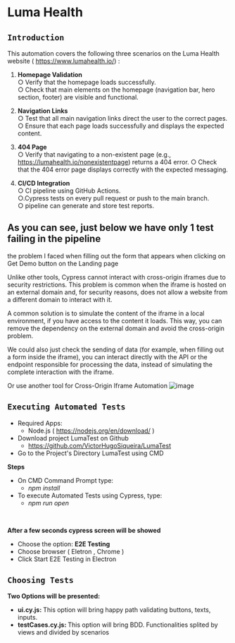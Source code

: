 <h1> Luma Health </b> </h1>

## <b> ``Introduction`` </b>
This automation covers the following three scenarios on the Luma Health website ( https://www.lumahealth.io/) :
1.  <b> Homepage Validation </b> <br>
    ○ Verify that the homepage loads successfully. <br>
    ○ Check that main elements on the homepage (navigation bar, hero section,
footer) are visible and functional.

2. <b> Navigation Links </b> <br>
    ○ Test that all main navigation links direct the user to the correct pages. <br>
    ○ Ensure that each page loads successfully and displays the expected content. <br>
   
3. <b> 404 Page </b> <br>
    ○ Verify that navigating to a non-existent page (e.g., <br>
    https://lumahealth.io/nonexistentpage) returns a 404 error.
    ○ Check that the 404 error page displays correctly with the expected messaging. <br>
   
4. <b> CI/CD Integration </b> <br>
    ○ CI pipeline using GitHub Actions. <br>
    ○.Cypress tests on every pull request or push to the main branch. <br>
    ○ pipeline can generate and store test reports. <br>

## As you can see, just below we have only 1 test failing in the pipeline

the problem I faced when filling out the form that appears when clicking on Get Demo button on the Landing page

Unlike other tools, Cypress cannot interact with cross-origin iframes due to security restrictions. This problem is common when the iframe is hosted on an external domain and, for security reasons, does not allow a website from a different domain to interact with it.

A common solution is to simulate the content of the iframe in a local environment, if you have access to the content it loads. This way, you can remove the dependency on the external domain and avoid the cross-origin problem.

We could also just check the sending of data (for example, when filling out a form inside the iframe), you can interact directly with the API or the endpoint responsible for processing the data, instead of simulating the complete interaction with the iframe.

Or use another tool for Cross-Origin Iframe Automation
![image](https://github.com/user-attachments/assets/63306fb4-f4c9-4a81-8399-cc3b808b5ca1)

   
## <b> ``Executing Automated Tests`` </b>
- Required Apps:
    - Node.js ( https://nodejs.org/en/download/ )
- Download project LumaTest on Github
    - https://github.com/VictorHugoSiqueira/LumaTest
- Go to the Project's Directory LumaTest using CMD

**Steps**
- On CMD Command Prompt type:
    - <i>npm install</i>
- To execute Automated Tests using Cypress, type:
    - <i>npm run open</i>
<br>

**After a few seconds cypress screen will be showed**
- Choose the option: <b>E2E Testing</b>
- Choose browser ( Eletron , Chrome )
- Click Start E2E Testing in Electron

## <b> ``Choosing Tests``</b>

**Two Options will be presented:**
- <b>ui.cy.js: </b> This option will bring happy path validating buttons, texts, inputs.
- <b>testCases.cy.js: </b> This option will bring BDD. Functionalities splited by views and divided by scenarios

</br>
